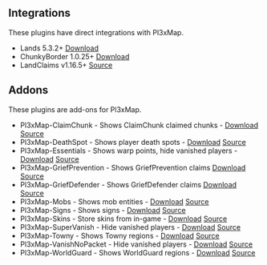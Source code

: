 ## Integrations

These plugins have direct integrations with Pl3xMap.

* Lands 5.3.2+ [Download](https://www.spigotmc.org/resources/lands.53313/)
* ChunkyBorder 1.0.25+ [Download](https://www.spigotmc.org/resources/chunkyborder.84278/)
* LandClaims v1.16.5+ [Source](https://github.com/pl3xgaming/LandClaims/)

## Addons

These plugins are add-ons for Pl3xMap.

* Pl3xMap-ClaimChunk - Shows ClaimChunk claimed chunks - [Download](https://ci.pl3x.net/view/Pl3xMap/job/Pl3xMap-ClaimChunk) [Source](https://github.com/pl3xgaming/Pl3xMap-ClaimChunk)
* Pl3xMap-DeathSpot - Shows player death spots - [Download](https://ci.pl3x.net/view/Pl3xMap/job/Pl3xMap-DeathSpot) [Source](https://github.com/pl3xgaming/Pl3xMap-DeathSpot)
* Pl3xMap-Essentials - Shows warp points, hide vanished players - [Download](https://ci.pl3x.net/view/Pl3xMap/job/Pl3xMap-Essentials) [Source](https://github.com/pl3xgaming/Pl3xMap-Essentials)
* Pl3xMap-GriefPrevention - Shows GriefPrevention claims [Download](https://ci.pl3x.net/view/Pl3xMap/job/Pl3xMap-GriefPrevention) [Source](https://github.com/pl3xgaming/Pl3xMap-GriefPrevention)
* Pl3xMap-GriefDefender - Shows GriefDefender claims [Download](https://github.com/TreasureIslandMC/Pl3xMap-GriefDefender/releases/) [Source](https://github.com/TreasureIslandMC/Pl3xMap-GriefDefender)
* Pl3xMap-Mobs - Shows mob entities - [Download](https://ci.pl3x.net/view/Pl3xMap/job/Pl3xMap-Mobs) [Source](https://github.com/pl3xgaming/Pl3xMap-Mobs)
* Pl3xMap-Signs - Shows signs - [Download](https://ci.pl3x.net/view/Pl3xMap/job/Pl3xMap-Signs) [Source](https://github.com/pl3xgaming/Pl3xMap-Signs)
* Pl3xMap-Skins - Store skins from in-game - [Download](https://ci.pl3x.net/view/Pl3xMap/job/Pl3xMap-Skins) [Source](https://github.com/pl3xgaming/Pl3xMap-Skins)
* Pl3xMap-SuperVanish - Hide vanished players - [Download](https://ci.notom3ga.me/job/Pl3xMap-SuperVanish) [Source](https://github.com/notOM3GA/Pl3xMap-SuperVanish)
* Pl3xMap-Towny - Shows Towny regions - [Download](https://github.com/silverwolfg11/Pl3xMap-Towny/releases) [Source](https://github.com/silverwolfg11/Pl3xMap-Towny)
* Pl3xMap-VanishNoPacket - Hide vanished players - [Download](https://ci.notom3ga.me/job/Pl3xMap-VanishNoPacket) [Source](https://github.com/notOM3GA/Pl3xMap-VanishNoPacket)
* Pl3xMap-WorldGuard - Shows WorldGuard regions - [Download](https://ci.pl3x.net/view/Pl3xMap/job/Pl3xMap-WorldGuard) [Source](https://github.com/pl3xgaming/Pl3xMap-WorldGuard)
